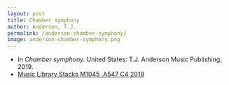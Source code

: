 ```yaml
---
layout: post
title: Chamber symphony
author: Anderson, T.J.
permalink: /anderson-chamber-symphony/
image: anderson-chamber-symphony.png
---
```


- In *Chamber symphony.* United States: T.J. Anderson Music Publishing, 2019.
- <a href="https://tufts-primo.hosted.exlibrisgroup.com/permalink/f/bnf7qa/01TUN_ALMA21278619240003851" target="_blank">Music Library Stacks M1045 .A547 C4 2019</a>
